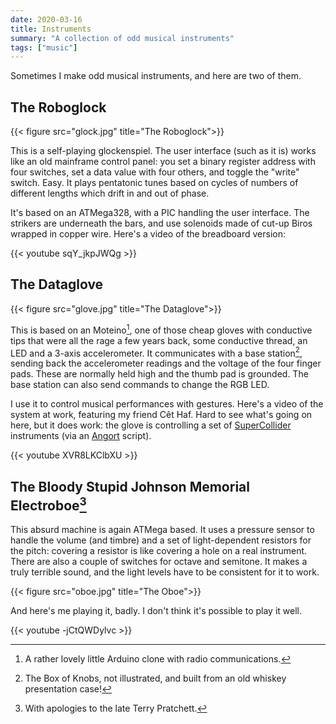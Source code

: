 ```yaml
---
date: 2020-03-16
title: Instruments
summary: "A collection of odd musical instruments"
tags: ["music"]
---
```


Sometimes I make odd musical instruments, and here are two of them.

## The Roboglock

{{< figure src="glock.jpg" title="The Roboglock">}}

This is a self-playing glockenspiel. The user interface (such as it is)
works like an old mainframe control panel: you set a binary
register address with four switches, set a data value with four others,
and toggle the "write" switch. Easy. It plays pentatonic tunes based
on cycles of numbers of different lengths which drift in and out
of phase.

It's based on an ATMega328, with a PIC handling the user interface.
The strikers are underneath the bars, and use solenoids
made of cut-up Biros wrapped in copper wire.
Here's a video of the breadboard version:

{{< youtube sqY_jkpJWQg >}}

## The Dataglove

{{< figure src="glove.jpg" title="The Dataglove">}}

This is based on an Moteino[^2], one of those cheap gloves with
conductive tips that were all the rage a few years back, some
conductive thread, an LED and a 3-axis accelerometer. It communicates
with a base station[^3], sending back the accelerometer readings and
the voltage of the four finger pads. These are normally held high
and the thumb pad is grounded. The base station can also send
commands to change the RGB LED.

I use it to control musical performances with gestures. Here's a video
of the system at work, featuring my friend Cêt Haf. Hard to see what's
going on here, but it does work: the glove is controlling a set
of [SuperCollider](https://supercollider.github.io/) instruments (via an
[Angort](/project/angort) script).

{{< youtube XVR8LKClbXU >}}




## The Bloody Stupid Johnson Memorial Electroboe[^1]

This absurd machine is again ATMega based. It uses a pressure sensor
to handle the volume (and timbre) and a set of light-dependent resistors for the pitch:
covering a resistor is like covering a hole on a real instrument. There
are also a couple of switches for octave and semitone. It makes
a truly terrible sound, and the light levels have to be consistent
for it to work.

{{< figure src="oboe.jpg" title="The Oboe">}}

And here's me playing it, badly. I don't think it's possible to play it
well.

{{< youtube -jCtQWDylvc >}}

[^1]: With apologies to the late Terry Pratchett.
[^2]: A rather lovely little Arduino clone with radio communications.
[^3]: The Box of Knobs, not illustrated, and built from an old whiskey
presentation case!
